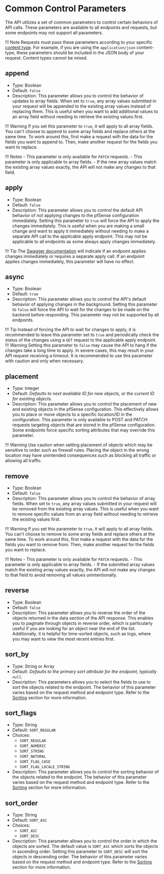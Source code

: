 # Common Control Parameters

The API utilizes a set of common parameters to control certain behaviors of API calls. These parameters are available to
all endpoints and requests, but some endpoints may not support all parameters.

!!! Note
    Requests must pass these parameters according to your specific [content type](CONTENT_AND_ACCEPT_TYPES.md). For
    example, if you are using the `application/json` content-type, these parameters should be included in the JSON body 
    of your request. Content types cannot be mixed.

## append

- Type: Boolean
- Default: `false`
- Description: This parameter allows you to control the behavior of updates to array fields. When set to `true`, any
  array values submitted in your request will be appended to the existing array values instead of replacing them. This
  is useful when you want to add additional values to an array field without needing to retrieve the existing values
  first.

!!! Warning
    If you set this parameter to `true`, it will apply to all array fields. You can't choose to append to some array 
    fields and replace others at the same time. To work around this, first make a request with the data for the fields 
    you want to append to. Then, make another request for the fields you want to replace.

!!! Notes
    - This parameter is only available for `PATCH` requests.
    - This parameter is only applicable to array fields.
    - If the new array values match the existing array values exactly, the API will not make any changes to that field.

## apply

- Type: Boolean
- Default: `false`
- Description: This parameter allows you to control the default API behavior of _not_ applying changes to the pfSense
  configuration immediately. Setting this parameter to `true` will force the API to apply the changes immediately. This
  is useful when you are making a small change and want to apply it immediately without needing to make a separate API
  call to the applicable apply endpoint. This may not be applicable to all endpoints as some always apply changes
  immediately.

!!! Tip
    The [Swagger documentation](SWAGGER_AND_OPENAPI.md#swagger-documentation) will indicate if an endpoint applies
    changes immediately or requires a separate apply call. If an endpoint applies changes immediately, this parameter
    will have no effect.

## async

- Type: Boolean
- Default: `true`
- Description: This parameter allows you to control the API's default behavior of applying changes in the background. Setting
  this parameter to `false` will force the API to wait for the changes to be made on the backend before responding. This
  parameter may not be supported by all endpoints.

!!! Tip
    Instead of forcing the API to wait for changes to apply, it is recommended to leave this parameter set to `true`
    and periodically check the status of the changes using a `GET` request to the applicable apply endpoint.
!!! Warning
    Setting this parameter to `false` may cause the API to hang if the changes take a long time to apply. In severe cases,
    this may result in your API request receiving a timeout. It is recommended to use this parameter with caution and
    only when necessary.

## placement

- Type: Integer
- Default: _Defaults to next available ID for new objects, or the current ID for existing objects._
- Description: This parameter allows you to control the placement of new and existing objects in the pfSense configuration.
  This effectively allows you to place or move objects to a specific location/ID in the configuration. This parameter is
  only available to POST and PATCH requests targeting objects that are stored in the pfSense configuration. Some endpoints
  force specific sorting attributes that may override this parameter.

!!! Warning
    Use caution when setting placement of objects which may be sensitive to order such as firewall rules. Placing the
    object in the wrong location may have unintended consequences such as blocking all traffic or allowing all traffic.

## remove

- Type: Boolean
- Default: `false`
- Description: This parameter allows you to control the behavior of array fields. When set to `true`, any array values
  submitted in your request will be removed from the existing array values. This is useful when you want to remove
  specific values from an array field without needing to retrieve the existing values first.

!!! Warning
    If you set this parameter to `true`, it will apply to all array fields. You can't choose to remove to some array
    fields and replace others at the same time. To work around this, first make a request with the data for the fields
    you want to remove from. Then, make another request for the fields you want to replace.

!!! Notes
    - This parameter is only available for `PATCH` requests.
    - This parameter is only applicable to array fields.
    - If the submitted array values match the existing array values exactly, the API will not make any changes to that field to avoid removing all values unintentionally.

## reverse

- Type: Boolean
- Default: `false`
- Description: This parameter allows you to reverse the order of the objects returned in the data section of the API
  response. This enables you to paginate through objects in reverse order, which is particularly useful if you are
  looking for an object near the end of the list. Additionally, it is helpful for time-sorted objects, such as logs,
  where you may want to view the most recent entries first.

## sort_by

- Type: String or Array
- Default: _Defaults to the primary sort attribute for the endpoint, typically `null`._
- Description: This parameters allows you to select the fields to use to sort the objects related to the endpoint. The
  behavior of this parameter varies based on the request method and endpoint type. Refer to the 
  [Sorting](QUERIES_FILTERS_AND_SORTING.md#sorting) section for more information.

## sort_flags

- Type: String
- Default: `SORT_REGULAR`
- Choices:
    - `SORT_REGULAR`
    - `SORT_NUMERIC`
    - `SORT_STRING`
    - `SORT_NATURAL`
    - `SORT_FLAG_CASE`
    - `SORT_FLAG_LOCALE_STRING`
- Description: This parameter allows you to control the sorting behavior of the objects related to the endpoint. The
  behavior of this parameter varies based on the request method and endpoint type. Refer to the
  [Sorting](QUERIES_FILTERS_AND_SORTING.md#sorting) section for more information.

## sort_order

- Type: String
- Default: `SORT_ASC`
- Choices:
    - `SORT_ASC`
    - `SORT_DESC`
- Description: This parameter allows you to control the order in which the objects are sorted. The default value is
  `SORT_ASC` which sorts the objects in ascending order. Setting this parameter to `SORT_DESC` will sort the objects in
  descending order. The behavior of this parameter varies based on the request method and endpoint type. Refer to the
  [Sorting](QUERIES_FILTERS_AND_SORTING.md#sorting) section for more information.